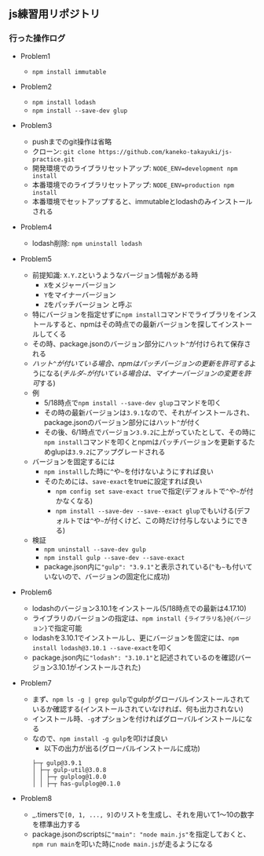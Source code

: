 ## js練習用リポジトリ

### 行った操作ログ
- Problem1
  - `npm install immutable`

- Problem2
  - `npm install lodash`
  - `npm install --save-dev glup`

- Problem3
  - pushまでのgit操作は省略
  - クローン: `git clone https://github.com/kaneko-takayuki/js-practice.git`
  - 開発環境でのライブラリセットアップ: `NODE_ENV=development npm install`
  - 本番環境でのライブラリセットアップ: `NODE_ENV=production npm install`
  - 本番環境でセットアップすると、immutableとlodashのみインストールされる

- Problem4
  - lodash削除: `npm uninstall lodash`
  
- Problem5
  - 前提知識: `X.Y.Z`というようなバージョン情報がある時
    - `X`をメジャーバージョン
    - `Y`をマイナーバージョン
    - `Z`をパッチバージョン と呼ぶ
  - 特にバージョンを指定せずに`npm install`コマンドでライブラリをインストールすると、npmはその時点での最新バージョンを探してインストールしてくる
  - その時、package.jsonのバージョン部分にハット`^`が付けられて保存される
  - *ハット`^`が付いている場合、npmはパッチバージョンの更新を許可する*ようになる(*チルダ`~`が付いている場合は、マイナーバージョンの変更を許可*する)
  - 例
    - 5/18時点で`npm install --save-dev glup`コマンドを叩く
    - その時の最新バージョンは`3.9.1`なので、それがインストールされ、package.jsonのバージョン部分にはハット`^`が付く
    - その後、6/1時点でバージョン`3.9.2`に上がっていたとして、その時に`npm install`コマンドを叩くとnpmはパッチバージョンを更新するためglupは`3.9.2`にアップグレードされる
  - バージョンを固定するには
    - `npm install`した時に`^`や`~`を付けないようにすれば良い
    - そのためには、`save-exact`をtrueに設定すれば良い
      - `npm config set save-exact true`で指定(デフォルトで`^`や`~`が付かなくなる)
      - `npm install --save-dev --save--exact glup`でもいける(デフォルトでは`^`や`~`が付くけど、この時だけ付与しないようにできる)
  - 検証
    - `npm uninstall --save-dev gulp`
    - `npm install gulp --save-dev --save-exact`
    - package.json内に`"gulp": "3.9.1"`と表示されている(`^`も`~`も付いていないので、バージョンの固定化に成功)

- Problem6
  - lodashのバージョン3.10.1をインストール(5/18時点での最新は4.17.10)
  - ライブラリのバージョンの指定は、`npm install {ライブラリ名}@{バージョン}`で指定可能
  - lodashを3.10.1でインストールし、更にバージョンを固定には、`npm install lodash@3.10.1 --save-exact`を叩く
  - package.json内に`"lodash": "3.10.1"`と記述されているのを確認(バージョン3.10.1がインストールされた)

- Problem7
  - まず、`npm ls -g | grep gulp`でgulpがグローバルインストールされているか確認する(インストールされていなければ、何も出力されない)
  - インストール時、`-g`オプションを付ければグローバルインストールになる
  - なので、`npm install -g gulp`を叩けば良い
    - 以下の出力が出る(グローバルインストールに成功)
    ```
    ├─┬ gulp@3.9.1
    │ ├─┬ gulp-util@3.0.8
    │ │ ├─┬ gulplog@1.0.0
    │ │ ├─┬ has-gulplog@0.1.0
    ```

- Problem8
  - _.timersで`[0, 1, ..., 9]`のリストを生成し、それを用いて1〜10の数字を標準出力する
  - package.jsonのscriptsに`"main": "node main.js"`を指定しておくと、`npm run main`を叩いた時に`node main.js`が走るようになる
